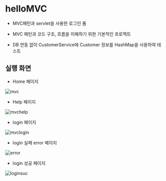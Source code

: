 # helloMVC
- MVC패턴과 servlet을 사용한 로그인 폼

- MVC 패턴과 코드 구조, 흐름을 이해하기 위한 기본적인 프로젝트

- DB 연동 없이 CustomerService에 Customer 정보를 HashMap을 사용하여 테스트

## 실행 화면

- Home 페이지

![mvc](https://user-images.githubusercontent.com/38847724/103167864-2b02af80-4872-11eb-81fc-f0c428c82e11.PNG)

- Help 페이지

![mvchelp](https://user-images.githubusercontent.com/38847724/103167869-33f38100-4872-11eb-9b00-b96b92fae626.PNG)

- login 페이지

![mvclogin](https://user-images.githubusercontent.com/38847724/103167874-3d7ce900-4872-11eb-9295-8be8577c44b4.PNG)

- login 실패 error 페이지

![error](https://user-images.githubusercontent.com/38847724/103167876-4968ab00-4872-11eb-9e13-e27c5071cd5b.PNG)

- login 성공 페이지

![loginsuc](https://user-images.githubusercontent.com/38847724/103167875-440b6080-4872-11eb-9c58-4810588383d7.PNG)
